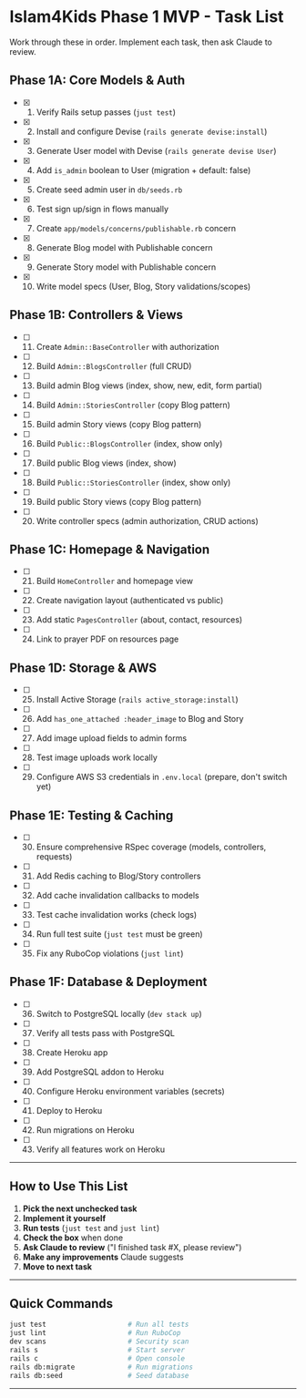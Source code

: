 # Islam4Kids Phase 1 MVP - Task List

Work through these in order. Implement each task, then ask Claude to review.

## Phase 1A: Core Models & Auth

- [x] 1. Verify Rails setup passes (`just test`)
- [x] 2. Install and configure Devise (`rails generate devise:install`)
- [x] 3. Generate User model with Devise (`rails generate devise User`)
- [x] 4. Add `is_admin` boolean to User (migration + default: false)
- [x] 5. Create seed admin user in `db/seeds.rb`
- [x] 6. Test sign up/sign in flows manually
- [x] 7. Create `app/models/concerns/publishable.rb` concern
- [x] 8. Generate Blog model with Publishable concern
- [x] 9. Generate Story model with Publishable concern
- [x] 10. Write model specs (User, Blog, Story validations/scopes)

## Phase 1B: Controllers & Views

- [ ] 11. Create `Admin::BaseController` with authorization
- [ ] 12. Build `Admin::BlogsController` (full CRUD)
- [ ] 13. Build admin Blog views (index, show, new, edit, form partial)
- [ ] 14. Build `Admin::StoriesController` (copy Blog pattern)
- [ ] 15. Build admin Story views (copy Blog pattern)
- [ ] 16. Build `Public::BlogsController` (index, show only)
- [ ] 17. Build public Blog views (index, show)
- [ ] 18. Build `Public::StoriesController` (index, show only)
- [ ] 19. Build public Story views (copy Blog pattern)
- [ ] 20. Write controller specs (admin authorization, CRUD actions)

## Phase 1C: Homepage & Navigation

- [ ] 21. Build `HomeController` and homepage view
- [ ] 22. Create navigation layout (authenticated vs public)
- [ ] 23. Add static `PagesController` (about, contact, resources)
- [ ] 24. Link to prayer PDF on resources page

## Phase 1D: Storage & AWS

- [ ] 25. Install Active Storage (`rails active_storage:install`)
- [ ] 26. Add `has_one_attached :header_image` to Blog and Story
- [ ] 27. Add image upload fields to admin forms
- [ ] 28. Test image uploads work locally
- [ ] 29. Configure AWS S3 credentials in `.env.local` (prepare, don't switch yet)

## Phase 1E: Testing & Caching

- [ ] 30. Ensure comprehensive RSpec coverage (models, controllers, requests)
- [ ] 31. Add Redis caching to Blog/Story controllers
- [ ] 32. Add cache invalidation callbacks to models
- [ ] 33. Test cache invalidation works (check logs)
- [ ] 34. Run full test suite (`just test` must be green)
- [ ] 35. Fix any RuboCop violations (`just lint`)

## Phase 1F: Database & Deployment

- [ ] 36. Switch to PostgreSQL locally (`dev stack up`)
- [ ] 37. Verify all tests pass with PostgreSQL
- [ ] 38. Create Heroku app
- [ ] 39. Add PostgreSQL addon to Heroku
- [ ] 40. Configure Heroku environment variables (secrets)
- [ ] 41. Deploy to Heroku
- [ ] 42. Run migrations on Heroku
- [ ] 43. Verify all features work on Heroku

---

## How to Use This List

1. **Pick the next unchecked task**
2. **Implement it yourself**
3. **Run tests** (`just test` and `just lint`)
4. **Check the box** when done
5. **Ask Claude to review** ("I finished task #X, please review")
6. **Make any improvements** Claude suggests
7. **Move to next task**

---

## Quick Commands

```bash
just test                    # Run all tests
just lint                    # Run RuboCop
dev scans                    # Security scan
rails s                      # Start server
rails c                      # Open console
rails db:migrate             # Run migrations
rails db:seed                # Seed database
```

---